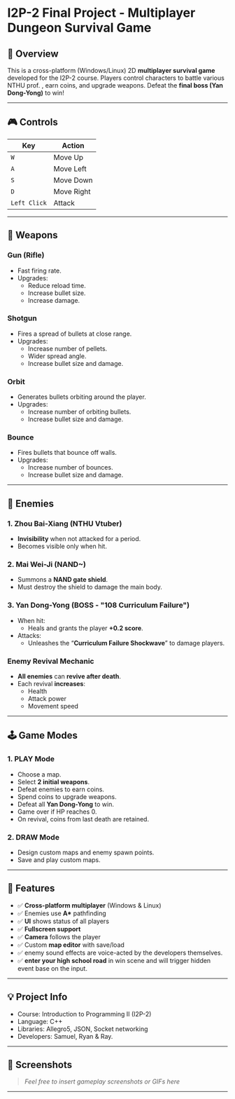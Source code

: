 # I2P-2 Final Project - Multiplayer Dungeon Survival Game

## 🧠 Overview

This is a cross-platform (Windows/Linux) 2D **multiplayer survival game** developed for the I2P-2 course. Players control characters to battle various NTHU prof. , earn coins, and upgrade weapons. Defeat the **final boss (Yan Dong-Yong)** to win!

---

## 🎮 Controls

| Key           | Action   |
|---------------|----------|
| `W`           | Move Up  |
| `A`           | Move Left|
| `S`           | Move Down|
| `D`           | Move Right|
| `Left Click`  | Attack   |

---

## 🔫 Weapons

### Gun (Rifle)
- Fast firing rate.
- Upgrades:
  - Reduce reload time.
  - Increase bullet size.
  - Increase damage.

### Shotgun
- Fires a spread of bullets at close range.
- Upgrades:
  - Increase number of pellets.
  - Wider spread angle.
  - Increase bullet size and damage.

### Orbit
- Generates bullets orbiting around the player.
- Upgrades:
  - Increase number of orbiting bullets.
  - Increase bullet size and damage.

### Bounce
- Fires bullets that bounce off walls.
- Upgrades:
  - Increase number of bounces.
  - Increase bullet size and damage.

---

## 👹 Enemies

### 1. Zhou Bai-Xiang (NTHU Vtuber)
- **Invisibility** when not attacked for a period.
- Becomes visible only when hit.

### 2. Mai Wei-Ji (NAND~)
- Summons a **NAND gate shield**.
- Must destroy the shield to damage the main body.

### 3. Yan Dong-Yong (BOSS - "108 Curriculum Failure")
- When hit:
  - Heals and grants the player **+0.2 score**.
- Attacks:
  - Unleashes the “**Curriculum Failure Shockwave**” to damage players.

### Enemy Revival Mechanic
- **All enemies** can **revive after death**.
- Each revival **increases**:
  - Health
  - Attack power
  - Movement speed

---

## 🕹️ Game Modes

### 1. PLAY Mode
- Choose a map.
- Select **2 initial weapons**.
- Defeat enemies to earn coins.
- Spend coins to upgrade weapons.
- Defeat all **Yan Dong-Yong** to win.
- Game over if HP reaches 0.
- On revival, coins from last death are retained.

### 2. DRAW Mode
- Design custom maps and enemy spawn points.
- Save and play custom maps.

---

## 🧩 Features

- ✅ **Cross-platform multiplayer** (Windows & Linux)
- ✅ Enemies use **A\*** pathfinding
- ✅ **UI** shows status of all players
- ✅ **Fullscreen support**
- ✅ **Camera** follows the player
- ✅ Custom **map editor** with save/load
- ✅ enemy sound effects are voice-acted by the developers themselves.
- ✅ **enter your high school road** in win scene and will trigger hidden event base on the input.

---

## 💡 Project Info

- Course: Introduction to Programming II (I2P-2)
- Language: C++
- Libraries: Allegro5, JSON, Socket networking
- Developers: Samuel, Ryan & Ray.

---

## 📸 Screenshots

> _Feel free to insert gameplay screenshots or GIFs here_

---

